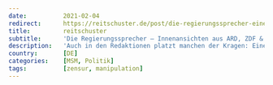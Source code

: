 ```yaml
---
date:          2021-02-04
redirect:      https://reitschuster.de/post/die-regierungssprecher-eine-innenansicht-aus-ard-zdf-co/
title:         reitschuster
subtitle:      'Die Regierungssprecher – Innenansichten aus ARD, ZDF & Co.'
description:   'Auch in den Redaktionen platzt manchen der Kragen: Eine Mitarbeiterin erzählt, was hinter den Kulissen wirklich abgeht – ihre Erfahrungen, und die von vier Kollegen. Atemberaubende Einblicke in die geschlossenen Anstalten, die wir alle finanzieren müssen.'
country:       [DE]
categories:    [MSM, Politik]
tags:          [zensur, manipulation]
---
```

